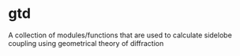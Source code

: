 # gtd
A collection of modules/functions that are used to calculate sidelobe coupling using geometrical theory of diffraction

